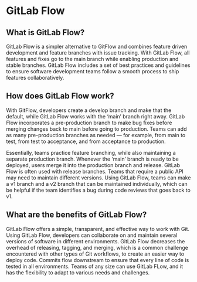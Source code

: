 # GitLab Flow

## What is GitLab Flow?
GitLab Flow is a simpler alternative to GitFlow and combines feature driven development and feature branches with issue tracking. With GitLab Flow, all features and fixes go to the main branch while enabling production and stable branches. GitLab Flow includes a set of best practices and guidelines to ensure software development teams follow a smooth process to ship features collaboratively.

## How does GitLab Flow work?
With GitFlow, developers create a develop branch and make that the default, while GitLab Flow works with the ‘main’ branch right away. GitLab Flow incorporates a pre-production branch to make bug fixes before merging changes back to main before going to production. Teams can add as many pre-production branches as needed — for example, from main to test, from test to acceptance, and from acceptance to production.

Essentially, teams practice feature branching, while also maintaining a separate production branch. Whenever the ‘main’ branch is ready to be deployed, users merge it into the production branch and release. GitLab Flow is often used with release branches. Teams that require a public API may need to maintain different versions. Using GitLab Flow, teams can make a v1 branch and a v2 branch that can be maintained individually, which can be helpful if the team identifies a bug during code reviews that goes back to v1.

## What are the benefits of GitLab Flow?
GitLab Flow offers a simple, transparent, and effective way to work with Git. Using GitLab Flow, developers can collaborate on and maintain several versions of software in different environments. GitLab Flow decreases the overhead of releasing, tagging, and merging, which is a common challenge encountered with other types of Git workflows, to create an easier way to deploy code. Commits flow downstream to ensure that every line of code is tested in all environments. Teams of any size can use GitLab FLow, and it has the flexibility to adapt to various needs and challenges.
